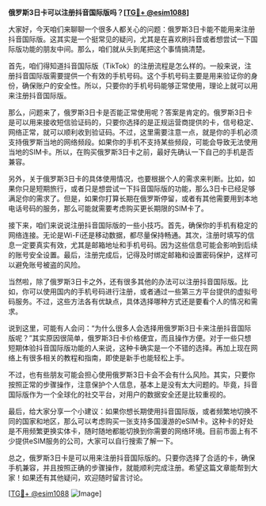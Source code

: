 **俄罗斯3日卡可以注册抖音国际版吗？[[TG💪+ @esim1088](https://t.me/s/esim1088)]**

大家好，今天咱们来聊聊一个很多人都关心的问题：俄罗斯3日卡能不能用来注册抖音国际版。这其实是一个挺常见的疑问，尤其是在喜欢刷抖音或者想尝试一下国际版功能的朋友中间。那么，咱们就从头到尾把这个事情搞清楚。

首先，咱们得知道抖音国际版（TikTok）的注册流程是怎么样的。一般来说，注册抖音国际版需要提供一个有效的手机号码。这个手机号码主要是用来验证你的身份，确保账户的安全性。所以，只要你的手机号码能够正常使用，理论上就可以用来注册抖音国际版。

那么，问题来了，俄罗斯3日卡是否能正常使用呢？答案是肯定的。俄罗斯3日卡是可以用来接收短信验证码的，只要你选择的是正规运营商提供的卡，信号稳定、网络正常，就可以顺利收到验证码。不过，这里需要注意一点，就是你的手机必须支持俄罗斯当地的网络频段。如果你的手机不支持某些频段，可能会导致无法使用当地的SIM卡。所以，在购买俄罗斯3日卡之前，最好先确认一下自己的手机是否兼容。

另外，关于俄罗斯3日卡的具体使用情况，也要根据个人的需求来判断。比如，如果你只是短期旅行，或者只是想尝试一下抖音国际版的功能，那么3日卡已经足够满足你的需求了。但是，如果你打算长期在俄罗斯停留，或者有其他需要用到本地电话号码的服务，那么可能就需要考虑购买更长期限的SIM卡了。

接下来，咱们来说说注册抖音国际版的一些小技巧。首先，确保你的手机有稳定的网络连接。无论是Wi-Fi还是移动数据，都尽量保持畅通。其次，注册时填写的信息一定要真实有效，尤其是邮箱地址和手机号码。因为这些信息可能会影响到后续的账号安全设置。最后，注册完成后，记得及时绑定邮箱和设置密码保护，这样可以避免账号被盗的风险。

当然啦，除了俄罗斯3日卡之外，还有很多其他的办法可以注册抖音国际版。比如，你可以使用国内的手机号码进行注册，或者通过一些第三方平台提供的虚拟号码服务。不过，这些方法各有优缺点，具体选择哪种方式还是要看个人的情况和需求。

说到这里，可能有人会问：“为什么很多人会选择用俄罗斯3日卡来注册抖音国际版呢？”其实原因很简单，俄罗斯3日卡价格便宜，而且操作方便。对于一些只想短期体验抖音国际版功能的人来说，这种卡确实是一个不错的选择。再加上现在网络上有很多相关的教程和指南，即使是新手也能轻松上手。

不过，也有些朋友可能会担心使用俄罗斯3日卡会不会有什么风险。其实，只要你按照正常的步骤操作，注意保护个人信息，基本上是没有太大问题的。毕竟，抖音国际版作为一个全球化的社交平台，对用户的数据安全还是比较重视的。

最后，给大家分享一个小建议：如果你想长期使用抖音国际版，或者频繁地切换不同的国家和地区，那么可以考虑购买一张支持多国漫游的eSIM卡。这种卡的好处是不用频繁更换实体卡，随时随地都能切换到你需要的网络环境。目前市面上有不少提供eSIM服务的公司，大家可以自行搜索了解一下。

总之，俄罗斯3日卡是可以用来注册抖音国际版的。只要你选择了合适的卡，确保手机兼容，并且按照正确的步骤操作，就能顺利完成注册。希望这篇文章能帮到大家！如果还有其他疑问，欢迎随时留言讨论。

[[TG💪+ @esim1088](https://t.me/s/esim1088) ![Image](https://i.postimg.cc/4NQfJmqS/Snipaste-2025-05-13-00-14-12.png)]